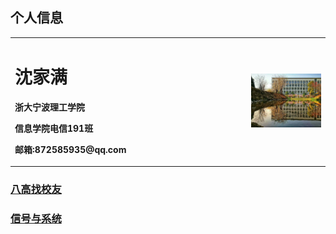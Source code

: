 ## 个人信息

<table border="0">
  <tr>
    <td width="75%">
      <h1>沈家满</h1>
      <p><b>浙大宁波理工学院</b></p>
      <p><b>信息学院电信191班</b></p>
      <p><b>邮箱:872585935@qq.com</b></p>
    </td>
    <td width="25%">
      <img src="/1564270461676.jpeg" width="100%">
    </td>
  </tr>
</table>

### [八高找校友](1564270461676.jpeg)

### [信号与系统](https://github.com/KEVINSJM/VSC)
